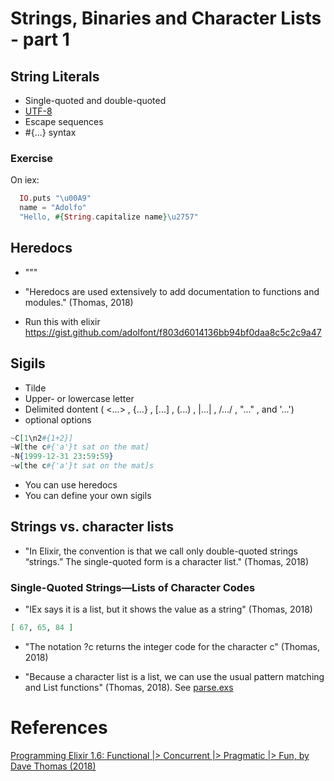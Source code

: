 # Strings, Binaries and Character Lists - part 1

## String Literals

- Single-quoted and double-quoted
- [UTF-8](https://en.wikipedia.org/wiki/UTF-8)
- Escape sequences
- #{...} syntax

### Exercise

On iex:

```elixir
  IO.puts "\u00A9"
  name = "Adolfo"
  "Hello, #{String.capitalize name}\u2757"
```

## Heredocs

- """
- "Heredocs are used extensively to add documentation to functions and modules."  (Thomas, 2018)

- Run this with elixir https://gist.github.com/adolfont/f803d6014136bb94bf0daa8c5c2c9a47

## Sigils

- Tilde
- Upper- or lowercase letter
- Delimited dontent ( <...> , {...} , [...] , (...) , |...| , /.../ , "..." , and '...')
- optional options

```elixir
~C[1\n2#{1+2}]
~W[the c#{'a'}t sat on the mat]
~N{1999-12-31 23:59:59}
~w[the c#{'a'}t sat on the mat]s
```

- You can use heredocs
- You can define your own sigils

## Strings vs. character lists

- "In Elixir, the convention is that we call only double-quoted strings “strings.” The single-quoted form is a character list." (Thomas, 2018)

### Single-Quoted Strings—Lists of Character Codes

- "IEx says it is a list, but it shows the value as a string" (Thomas, 2018)

```elixir
[ 67, 65, 84 ]
```

- "The notation ?c returns the integer code for the character c" (Thomas, 2018)

- "Because a character list is a list, we can use the usual pattern matching and List functions" (Thomas, 2018). See [parse.exs](http://media.pragprog.com/titles/elixir16/code/strings/parse.exs)


# References

[Programming Elixir 1.6: Functional |> Concurrent |> Pragmatic |> Fun, by Dave Thomas (2018)](http://bit.ly/2rqD9VF)
